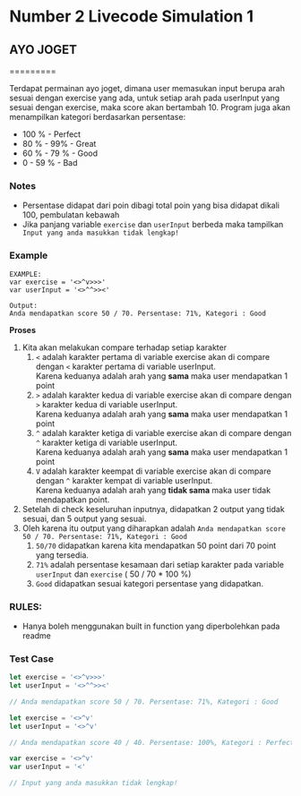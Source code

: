# Number 2 Livecode Simulation 1
## AYO JOGET
=========

Terdapat permainan ayo joget, dimana user memasukan input berupa arah sesuai dengan exercise yang ada, untuk setiap arah pada userInput yang sesuai dengan exercise, maka score akan bertambah 10. Program juga akan menampilkan kategori berdasarkan persentase:
- 100 % - Perfect
- 80 % - 99% - Great
- 60 % - 79 % - Good
- 0 - 59 % - Bad

### Notes
- Persentase didapat dari poin dibagi total poin yang bisa didapat dikali 100, pembulatan kebawah
- Jika panjang variable `exercise` dan `userInput` berbeda maka tampilkan ` Input yang anda masukkan tidak lengkap!`

### Example
```
EXAMPLE:
var exercise = '<>^v>>>'
var userInput = '<>^^>><'

Output:
Anda mendapatkan score 50 / 70. Persentase: 71%, Kategori : Good
```

**Proses**
1. Kita akan melakukan compare terhadap setiap karakter
   1. `<` adalah karakter pertama di variable exercise akan di compare dengan `<` karakter pertama di variable userInput. <br /> Karena keduanya adalah arah yang **sama** maka user mendapatkan 1 point
   2. `>` adalah karakter kedua di variable exercise akan di compare dengan `>` karakter kedua di variable userInput. <br />Karena keduanya adalah arah yang **sama** maka user mendapatkan 1 point
   3. `^` adalah karakter ketiga di variable exercise akan di compare dengan `^` karakter ketiga di variable userInput. <br />Karena keduanya adalah arah yang **sama** maka user mendapatkan 1 point
   4. `V` adalah karakter keempat di variable exercise akan di compare dengan `^` karakter kempat di variable userInput. <br />Karena keduanya adalah arah yang **tidak sama** maka user tidak mendapatkan point.
2. Setelah di check keseluruhan inputnya, didapatkan 2 output yang tidak sesuai, dan 5 output yang sesuai.
3. Oleh karena itu output yang diharapkan adalah `Anda mendapatkan score 50 / 70. Persentase: 71%, Kategori : Good`
   1. `50/70`  didapatkan karena kita mendapatkan 50 point dari 70 point yang tersedia.
   2. `71%` adalah persentase kesamaan dari setiap karakter pada variable `userInput` dan `exercise` ( 50 / 70 * 100 %)
   3. `Good` didapatkan sesuai kategori persentase yang didapatkan.
   
### RULES:

- Hanya boleh menggunakan built in function yang diperbolehkan pada readme


### Test Case

```js
let exercise = '<>^v>>>'
let userInput = '<>^^>><'

// Anda mendapatkan score 50 / 70. Persentase: 71%, Kategori : Good
```


```js
let exercise = '<>^v'
let userInput = '<>^v'

// Anda mendapatkan score 40 / 40. Persentase: 100%, Kategori : Perfect
```

```js
var exercise = '<>^v'
var userInput = '<'

// Input yang anda masukkan tidak lengkap!
```

